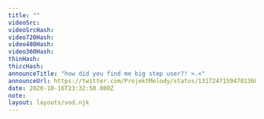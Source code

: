 ```yaml
---
title: ""
videoSrc: 
videoSrcHash: 
video720Hash: 
video480Hash: 
video360Hash: 
thinHash: 
thiccHash: 
announceTitle: "how did you find me big step user?! >.<"
announceUrl: https://twitter.com/ProjektMelody/status/1317247159478136832
date: 2020-10-16T23:32:50.000Z
note: 
layout: layouts/vod.njk
---
```

